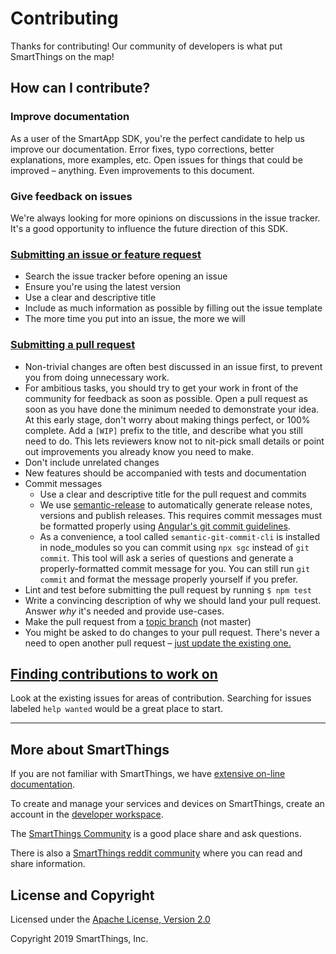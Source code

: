 # Contributing

Thanks for contributing! Our community of developers is what put SmartThings on the map!

## How can I contribute?

### Improve documentation

As a user of the SmartApp SDK, you're the perfect candidate to help us improve our documentation. Error fixes, typo corrections, better explanations, more examples, etc. Open issues for things that could be improved – anything. Even improvements to this document.

### Give feedback on issues

We're always looking for more opinions on discussions in the issue tracker. It's a good opportunity to influence the future direction of this SDK.

### [Submitting an issue or feature request](/issues/new/choose)

- Search the issue tracker before opening an issue
- Ensure you're using the latest version
- Use a clear and descriptive title
- Include as much information as possible by filling out the issue template
- The more time you put into an issue, the more we will

### [Submitting a pull request](/compare)

- Non-trivial changes are often best discussed in an issue first, to prevent you from doing unnecessary work.
- For ambitious tasks, you should try to get your work in front of the community for feedback as soon as possible. Open a pull request as soon as you have done the minimum needed to demonstrate your idea. At this early stage, don't worry about making things perfect, or 100% complete. Add a `[WIP]` prefix to the title, and describe what you still need to do. This lets reviewers know not to nit-pick small details or point out improvements you already know you need to make.
- Don't include unrelated changes
- New features should be accompanied with tests and documentation
- Commit messages
  - Use a clear and descriptive title for the pull request and commits
  - We use [semantic-release](https://www.npmjs.com/package/semantic-release) to automatically generate release
    notes, versions and publish releases. This requires commit messages must be formatted properly using
    [Angular's git commit guidelines](https://github.com/angular/angular.js/blob/master/DEVELOPERS.md#-git-commit-guidelines).
  - As a convenience, a tool called `semantic-git-commit-cli` is installed in node_modules so you can commit using
    `npx sgc` instead of `git commit`. This tool will ask a series of questions and generate a properly-formatted
    commit message for you. You can still run `git commit` and format the message properly yourself if you prefer.
- Lint and test before submitting the pull request by running `$ npm test`
- Write a convincing description of why we should land your pull request. Answer _why_ it's needed and provide use-cases.
- Make the pull request from a [topic branch](https://github.com/dchelimsky/rspec/wiki/Topic-Branches) (not master)
- You might be asked to do changes to your pull request. There's never a need to open another pull request – [just update the existing one.](https://github.com/RichardLitt/knowledge/blob/master/github/amending-a-commit-guide.md)

## [Finding contributions to work on](labels/help%20wanted)

Look at the existing issues for areas of contribution. Searching for issues labeled `help wanted` would be a great place to start.

---

## More about SmartThings

If you are not familiar with SmartThings, we have
[extensive on-line documentation](https://smartthings.developer.samsung.com/develop/index.html).

To create and manage your services and devices on SmartThings, create an account in the
[developer workspace](https://devworkspace.developer.samsung.com/).

The [SmartThings Community](https://community.smartthings.com/c/developers/) is a good place share and
ask questions.

There is also a [SmartThings reddit community](https://www.reddit.com/r/SmartThings/) where you
can read and share information.

## License and Copyright

Licensed under the [Apache License, Version 2.0](https://www.apache.org/licenses/LICENSE-2.0)

Copyright 2019 SmartThings, Inc.
